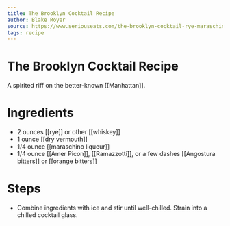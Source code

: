 ```yaml
---
title: The Brooklyn Cocktail Recipe
author: Blake Royer
source: https://www.seriouseats.com/the-brooklyn-cocktail-rye-maraschino-vermouth
tags: recipe
---
```

# The Brooklyn Cocktail Recipe
A spirited riff on the better-known [[Manhattan]].
# Ingredients
- 2 ounces [[rye]] or other [[whiskey]]
- 1 ounce [[dry vermouth]] 
- 1/4 ounce [[maraschino liqueur]]
- 1/4 ounce [[Amer Picon]], [[Ramazzotti]], or a few dashes [[Angostura bitters]] or [[orange bitters]]
# Steps
- Combine ingredients with ice and stir until well-chilled. Strain into a chilled cocktail glass.
